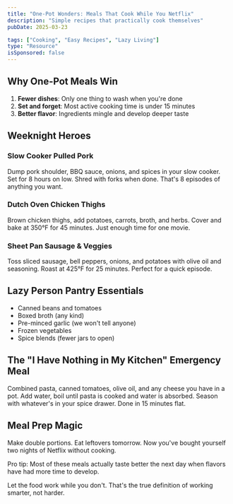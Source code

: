 ```yaml
---
title: "One-Pot Wonders: Meals That Cook While You Netflix"
description: "Simple recipes that practically cook themselves"
pubDate: 2025-03-23

tags: ["Cooking", "Easy Recipes", "Lazy Living"]
type: "Resource"
isSponsored: false
---
```


## Why One-Pot Meals Win

1. **Fewer dishes**: Only one thing to wash when you're done
2. **Set and forget**: Most active cooking time is under 15 minutes
3. **Better flavor**: Ingredients mingle and develop deeper taste

## Weeknight Heroes

### Slow Cooker Pulled Pork

Dump pork shoulder, BBQ sauce, onions, and spices in your slow cooker. Set for 8 hours on low. Shred with forks when done. That's 8 episodes of anything you want.

### Dutch Oven Chicken Thighs
Brown chicken thighs, add potatoes, carrots, broth, and herbs. Cover and bake at 350°F for 45 minutes. Just enough time for one movie.

### Sheet Pan Sausage & Veggies
Toss sliced sausage, bell peppers, onions, and potatoes with olive oil and seasoning. Roast at 425°F for 25 minutes. Perfect for a quick episode.

## Lazy Person Pantry Essentials

* Canned beans and tomatoes
* Boxed broth (any kind)
* Pre-minced garlic (we won't tell anyone)
* Frozen vegetables
* Spice blends (fewer jars to open)

## The "I Have Nothing in My Kitchen" Emergency Meal

Combined pasta, canned tomatoes, olive oil, and any cheese you have in a pot. Add water, boil until pasta is cooked and water is absorbed. Season with whatever's in your spice drawer. Done in 15 minutes flat.

## Meal Prep Magic

Make double portions. Eat leftovers tomorrow. Now you've bought yourself two nights of Netflix without cooking.

Pro tip: Most of these meals actually taste better the next day when flavors have had more time to develop.

Let the food work while you don't. That's the true definition of working smarter, not harder.
